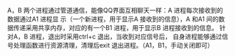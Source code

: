   A，B 两个进程通过管道通信，能像QQ界面互相聊天一样：A 进程每次接收到的数据通过A1 进程显
示（一个新进程，用于显示A 接收到的信息），A 和A1 间的数据传递采用共享内存，对应的有一个B1
进程，用于显示B 进程接收到的信息。    针对A，B 进程，退出时采用ctrl+c 退出，当收到对应信号后，
自身进程能够通过信号处理函数进行资源清理，清理后exit 退出进程。（A1，B1，手动关闭即可）


